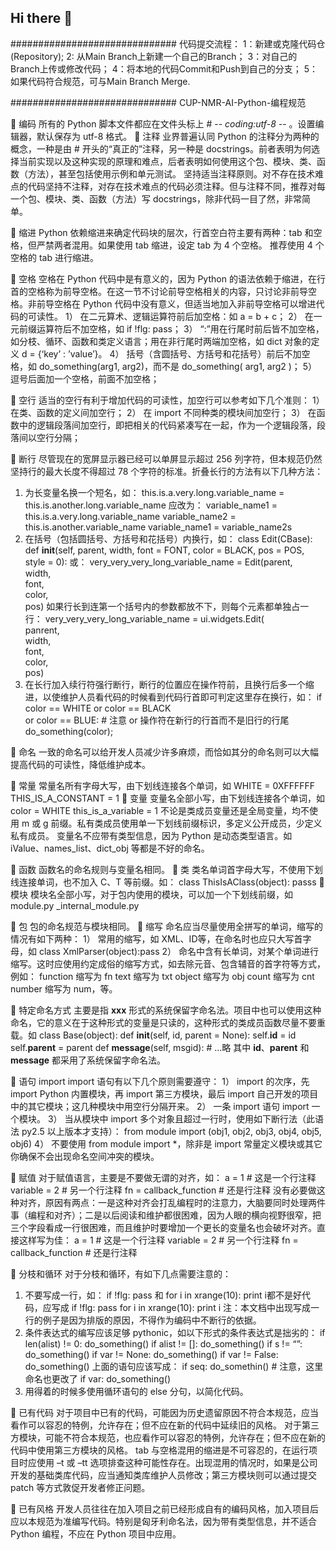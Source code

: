 ## Hi there 👋
##############################
代码提交流程：
1：新建或克隆代码仓(Repository);
2: 从Main Branch上新建一个自己的Branch；
3：对自己的Branch上传或修改代码；
4：将本地的代码Commit和Push到自己的分支；
5：如果代码符合规范，可与Main Branch Merge. 

##############################
CUP-NMR-AI-Python-编程规范

	编码
    所有的 Python 脚本文件都应在文件头标上 # -*- coding:utf-8 -*- 。设置编辑器，默认保存为 utf-8 格式。
	注释
    业界普遍认同 Python 的注释分为两种的概念，一种是由 # 开头的“真正的”注释，另一种是 docstrings。前者表明为何选择当前实现以及这种实现的原理和难点，后者表明如何使用这个包、模块、类、函数（方法），甚至包括使用示例和单元测试。
坚持适当注释原则。对不存在技术难点的代码坚持不注释，对存在技术难点的代码必须注释。但与注释不同，推荐对每一个包、模块、类、函数（方法）写 docstrings，除非代码一目了然，非常简单。

	缩进
    Python 依赖缩进来确定代码块的层次，行首空白符主要有两种：tab 和空格，但严禁两者混用。如果使用 tab 缩进，设定 tab 为 4 个空格。
    推荐使用 4 个空格的 tab 进行缩进。

	空格
    空格在 Python 代码中是有意义的，因为 Python 的语法依赖于缩进，在行首的空格称为前导空格。在这一节不讨论前导空格相关的内容，只讨论非前导空格。非前导空格在 Python 代码中没有意义，但适当地加入非前导空格可以增进代码的可读性。
1） 在二元算术、逻辑运算符前后加空格：如 a = b + c；
2） 在一元前缀运算符后不加空格，如 if !flg: pass；
3） “:”用在行尾时前后皆不加空格，如分枝、循环、函数和类定义语言；用在非行尾时两端加空格，如 dict 对象的定义 d = {‘key’ : ’value’}。
4） 括号（含圆括号、方括号和花括号）前后不加空格，如 do_something(arg1, arg2)，而不是 do_something( arg1, arg2 )；
5） 逗号后面加一个空格，前面不加空格；

	空行
    适当的空行有利于增加代码的可读性，加空行可以参考如下几个准则：
1） 在类、函数的定义间加空行；
2） 在 import 不同种类的模块间加空行；
3） 在函数中的逻辑段落间加空行，即把相关的代码紧凑写在一起，作为一个逻辑段落，段落间以空行分隔；

	断行
    尽管现在的宽屏显示器已经可以单屏显示超过 256 列字符，但本规范仍然坚持行的最大长度不得超过 78 个字符的标准。折叠长行的方法有以下几种方法：
1) 为长变量名换一个短名，如：
    this.is.a.very.long.variable_name = this.is.another.long.variable_name
    应改为：
    variable_name1 = this.is.a.very.long.variable_name
    variable_name2 = this.is.another.variable_name
    variable_name1 = variable_name2s
2) 在括号（包括圆括号、方括号和花括号）内换行，如：
    class Edit(CBase):
        def __init__(self, parent, width, 
                                font = FONT, color = BLACK, pos = POS, style = 0):
    或：
    very_very_very_long_variable_name = Edit(parent, \
                                                                            width, \
                                                                            font, \
                                                                            color, \
                                                                            pos)
    如果行长到连第一个括号内的参数都放不下，则每个元素都单独占一行：
    very_very_very_long_variable_name = ui.widgets.Edit( \
                                                                                    panrent, \
                                                                                    width, \
                                                                                    font, \
                                                                                    color, \
                                                                                    pos)
3) 在长行加入续行符强行断行，断行的位置应在操作符前，且换行后多一个缩进，以使维护人员看代码的时候看到代码行首即可判定这里存在换行，如：
if color == WHITE or color == BLACK \
or color == BLUE: # 注意 or 操作符在新行的行首而不是旧行的行尾
do_something(color);

	命名
    一致的命名可以给开发人员减少许多麻烦，而恰如其分的命名则可以大幅提高代码的可读性，降低维护成本。

	常量
     常量名所有字母大写，由下划线连接各个单词，如
WHITE = 0XFFFFFF
THIS_IS_A_CONSTANT = 1
	变量
    变量名全部小写，由下划线连接各个单词，如
color = WHITE
this_is_a_variable = 1
    不论是类成员变量还是全局变量，均不使用 m 或 g 前缀。私有类成员使用单一下划线前缀标识，多定义公开成员，少定义私有成员。
    变量名不应带有类型信息，因为 Python 是动态类型语言。如 iValue、names_list、dict_obj 等都是不好的命名。

	函数
    函数名的命名规则与变量名相同。
	类
    类名单词首字母大写，不使用下划线连接单词，也不加入 C、T 等前缀。如：
class ThisIsAClass(object):
    passs
	模块
    模块名全部小写，对于包内使用的模块，可以加一个下划线前缀，如
module.py
_internal_module.py

	包
    包的命名规范与模块相同。
	缩写
    命名应当尽量使用全拼写的单词，缩写的情况有如下两种：
1） 常用的缩写，如 XML、ID等，在命名时也应只大写首字母，如
class XmlParser(object):pass
2） 命名中含有长单词，对某个单词进行缩写。这时应使用约定成俗的缩写方式，如去除元音、包含辅音的首字符等方式，例如：
function 缩写为 fn
text 缩写为 txt
object 缩写为 obj
count 缩写为 cnt
number 缩写为 num，等。

	特定命名方式
    主要是指 __xxx__ 形式的系统保留字命名法。项目中也可以使用这种命名，它的意义在于这种形式的变量是只读的，这种形式的类成员函数尽量不要重载。如 
class Base(object):
    def __init__(self, id, parent = None):
        self.__id__ = id
        self.__parent__ = parent
    def __message__(self, msgid):
        # …略
其中 __id__、__parent__ 和 __message__ 都采用了系统保留字命名法。

	语句
import
    import 语句有以下几个原则需要遵守：
1） import 的次序，先 import Python 内置模块，再 import 第三方模块，最后 import 自己开发的项目中的其它模块；这几种模块中用空行分隔开来。
2） 一条 import 语句 import 一个模块。
3） 当从模块中 import 多个对象且超过一行时，使用如下断行法（此语法 py2.5 以上版本才支持）：
from module import (obj1, obj2, obj3, obj4,
                                    obj5, obj6)
4） 不要使用 from module import *，除非是 import 常量定义模块或其它你确保不会出现命名空间冲突的模块。

	赋值
    对于赋值语言，主要是不要做无谓的对齐，如：
a   = 1     # 这是一个行注释
variable  = 2     # 另一个行注释
fn   = callback_function  # 还是行注释
没有必要做这种对齐，原因有两点：一是这种对齐会打乱编程时的注意力，大脑要同时处理两件事（编程和对齐）；二是以后阅读和维护都很困难，因为人眼的横向视野很窄，把三个字段看成一行很困难，而且维护时要增加一个更长的变量名也会破坏对齐。直接这样写为佳：
a = 1 # 这是一个行注释
variable = 2 # 另一个行注释
fn = callback_function # 还是行注释

	分枝和循环
    对于分枝和循环，有如下几点需要注意的：
1) 不要写成一行，如：
if !flg: pass 和 for i in xrange(10): print i都不是好代码，应写成
if !flg:
    pass
for i in xrange(10):
    print i
注：本文档中出现写成一行的例子是因为排版的原因，不得作为编码中不断行的依据。
2) 条件表达式的编写应该足够 pythonic，如以下形式的条件表达式是拙劣的：
if len(alist) != 0: do_something()
if alist != []: do_something()
if s != “”: do_something()
if var != None: do_something()
if var != False: do_something()
上面的语句应该写成：
if seq: do_somethin() # 注意，这里命名也更改了
if var: do_something()
3) 用得着的时候多使用循环语句的 else 分句，以简化代码。

	已有代码
    对于项目中已有的代码，可能因为历史遗留原因不符合本规范，应当看作可以容忍的特例，允许存在；但不应在新的代码中延续旧的风格。
    对于第三方模块，可能不符合本规范，也应看作可以容忍的特例，允许存在；但不应在新的代码中使用第三方模块的风格。
    tab 与空格混用的缩进是不可容忍的，在运行项目时应使用 –t 或 –tt 选项排查这种可能性存在。出现混用的情况时，如果是公司开发的基础类库代码，应当通知类库维护人员修改；第三方模块则可以通过提交 patch 等方式敦促开发者修正问题。

	已有风格
    开发人员往往在加入项目之前已经形成自有的编码风格，加入项目后应以本规范为准编写代码。特别是匈牙利命名法，因为带有类型信息，并不适合 Python 编程，不应在 Python 项目中应用。



<!--

**Here are some ideas to get you started:**

🙋‍♀️ A short introduction - what is your organization all about?
🌈 Contribution guidelines - how can the community get involved?
👩‍💻 Useful resources - where can the community find your docs? Is there anything else the community should know?
🍿 Fun facts - what does your team eat for breakfast?
🧙 Remember, you can do mighty things with the power of [Markdown](https://docs.github.com/github/writing-on-github/getting-started-with-writing-and-formatting-on-github/basic-writing-and-formatting-syntax)
-->
